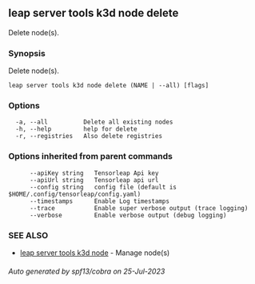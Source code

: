 ## leap server tools k3d node delete

Delete node(s).

### Synopsis

Delete node(s).

```
leap server tools k3d node delete (NAME | --all) [flags]
```

### Options

```
  -a, --all          Delete all existing nodes
  -h, --help         help for delete
  -r, --registries   Also delete registries
```

### Options inherited from parent commands

```
      --apiKey string   Tensorleap Api key
      --apiUrl string   Tensorleap api url
      --config string   config file (default is $HOME/.config/tensorleap/config.yaml)
      --timestamps      Enable Log timestamps
      --trace           Enable super verbose output (trace logging)
      --verbose         Enable verbose output (debug logging)
```

### SEE ALSO

* [leap server tools k3d node](leap_server_tools_k3d_node.md)	 - Manage node(s)

###### Auto generated by spf13/cobra on 25-Jul-2023
